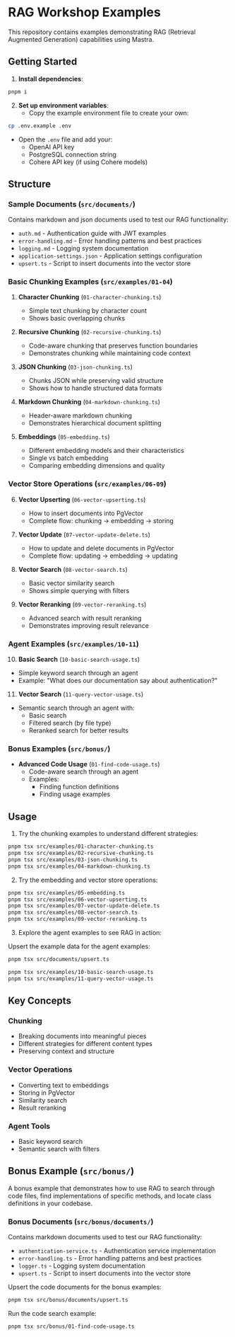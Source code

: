 # RAG Workshop Examples

This repository contains examples demonstrating RAG (Retrieval Augmented Generation) capabilities using Mastra.

## Getting Started

1. **Install dependencies**:
```bash
pnpm i
```

2. **Set up environment variables**:
   - Copy the example environment file to create your own:
```bash
cp .env.example .env
```
   - Open the `.env` file and add your:
     - OpenAI API key
     - PostgreSQL connection string
     - Cohere API key (if using Cohere models)

## Structure

### Sample Documents (`src/documents/`)

Contains markdown and json documents used to test our RAG functionality:

- `auth.md` - Authentication guide with JWT examples
- `error-handling.md` - Error handling patterns and best practices
- `logging.md` - Logging system documentation
- `application-settings.json` - Application settings configuration
- `upsert.ts` - Script to insert documents into the vector store

### Basic Chunking Examples (`src/examples/01-04`)

1. **Character Chunking** (`01-character-chunking.ts`)
   - Simple text chunking by character count
   - Shows basic overlapping chunks

2. **Recursive Chunking** (`02-recursive-chunking.ts`)
   - Code-aware chunking that preserves function boundaries
   - Demonstrates chunking while maintaining code context

3. **JSON Chunking** (`03-json-chunking.ts`)
   - Chunks JSON while preserving valid structure
   - Shows how to handle structured data formats

4. **Markdown Chunking** (`04-markdown-chunking.ts`)
   - Header-aware markdown chunking
   - Demonstrates hierarchical document splitting

5. **Embeddings** (`05-embedding.ts`)
   - Different embedding models and their characteristics
   - Single vs batch embedding
   - Comparing embedding dimensions and quality

### Vector Store Operations (`src/examples/06-09`)

6. **Vector Upserting** (`06-vector-upserting.ts`)
   - How to insert documents into PgVector
   - Complete flow: chunking → embedding → storing

7. **Vector Update** (`07-vector-update-delete.ts`)
   - How to update and delete documents in PgVector
   - Complete flow: updating → embedding → updating

8. **Vector Search** (`08-vector-search.ts`)
   - Basic vector similarity search
   - Shows simple querying with filters

9. **Vector Reranking** (`09-vector-reranking.ts`)
   - Advanced search with result reranking
   - Demonstrates improving result relevance

### Agent Examples (`src/examples/10-11`)

10. **Basic Search** (`10-basic-search-usage.ts`)
   - Simple keyword search through an agent
   - Example: "What does our documentation say about authentication?"

11. **Vector Search** (`11-query-vector-usage.ts`)
   - Semantic search through an agent with:
     - Basic search
     - Filtered search (by file type)
     - Reranked search for better results

### Bonus Examples (`src/bonus/`)

- **Advanced Code Usage** (`01-find-code-usage.ts`)
  - Code-aware search through an agent
  - Examples:
    - Finding function definitions
    - Finding usage examples

## Usage

1. Try the chunking examples to understand different strategies:
```bash
pnpm tsx src/examples/01-character-chunking.ts
pnpm tsx src/examples/02-recursive-chunking.ts
pnpm tsx src/examples/03-json-chunking.ts
pnpm tsx src/examples/04-markdown-chunking.ts
```

2. Try the embedding and vector store operations:
```bash
pnpm tsx src/examples/05-embedding.ts
pnpm tsx src/examples/06-vector-upserting.ts
pnpm tsx src/examples/07-vector-update-delete.ts
pnpm tsx src/examples/08-vector-search.ts
pnpm tsx src/examples/09-vector-reranking.ts
```

3. Explore the agent examples to see RAG in action:

Upsert the example data for the agent examples:
```bash
pnpm tsx src/documents/upsert.ts
```

```bash
pnpm tsx src/examples/10-basic-search-usage.ts
pnpm tsx src/examples/11-query-vector-usage.ts
```

## Key Concepts

### Chunking
- Breaking documents into meaningful pieces
- Different strategies for different content types
- Preserving context and structure

### Vector Operations
- Converting text to embeddings
- Storing in PgVector
- Similarity search
- Result reranking

### Agent Tools
- Basic keyword search
- Semantic search with filters

## Bonus Example (`src/bonus/`)

A bonus example that demonstrates how to use RAG to search through code files, find implementations of specific methods, and locate class definitions in your codebase.

### Bonus Documents (`src/bonus/documents/`)

Contains markdown documents used to test our RAG functionality:

- `authentication-service.ts` - Authentication service implementation
- `error-handling.ts` - Error handling patterns and best practices
- `logger.ts` - Logging system documentation
- `upsert.ts` - Script to insert documents into the vector store

Upsert the code documents for the bonus examples:
```bash
pnpm tsx src/bonus/documents/upsert.ts
```

Run the code search example:
```bash
pnpm tsx src/bonus/01-find-code-usage.ts
```
